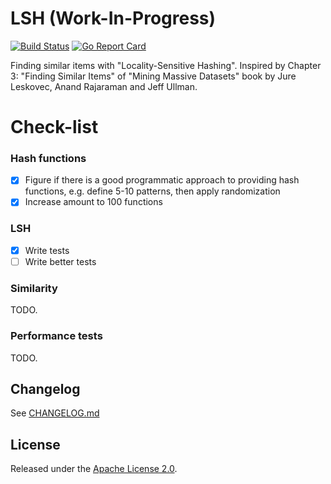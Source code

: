 # LSH (Work-In-Progress)

[![Build Status](https://travis-ci.com/smeshkov/lsh.svg?branch=master)](https://travis-ci.com/smeshkov/lsh)
[![Go Report Card](https://goreportcard.com/badge/github.com/smeshkov/lsh)](https://goreportcard.com/report/github.com/smeshkov/lsh)

Finding similar items with "Locality-Sensitive Hashing". Inspired by Chapter 3: "Finding Similar Items" of "Mining Massive Datasets" book by Jure Leskovec, Anand Rajaraman and Jeff Ullman.

# Check-list

### Hash functions

- [x] Figure if there is a good programmatic approach to providing hash functions, e.g. define 5-10 patterns, then apply randomization
- [x] Increase amount to 100 functions

### LSH

- [x] Write tests
- [ ] Write better tests

### Similarity

TODO.

### Performance tests

TODO.

## Changelog

See [CHANGELOG.md](https://raw.githubusercontent.com/smeshkov/lsh/master/CHANGELOG.md)

## License

Released under the [Apache License 2.0](https://raw.githubusercontent.com/smeshkov/lsh/master/LICENSE).